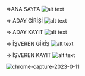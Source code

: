 =>ANA SAYFA 
![alt text](https://res.cloudinary.com/dd4d48hwn/image/upload/v1671393025/kariyernetanasayfa_-_React_App_-_localhost_gmqqoc.png)

=> ADAY GİRİŞİ
![alt text](https://res.cloudinary.com/dd4d48hwn/image/upload/v1671393024/kariyernetgirisyap_-_React_App_-_localhost_iutsje.png)

=> ADAY KAYIT 
![alt text](https://res.cloudinary.com/dd4d48hwn/image/upload/v1671393026/kariyer.net%C3%BCyeol_-_React_App_-_localhost_n4hmvg.png)

=> İŞVEREN GİRİŞ
![alt text](https://res.cloudinary.com/dd4d48hwn/image/upload/v1672984268/i%C5%9Fverengiris_izkk2n.png)

=> İŞVEREN KAYIT
![alt text](https://res.cloudinary.com/dd4d48hwn/image/upload/v1672984268/isveren_kay%C4%B1t_ojgcpo.png)


![chrome-capture-2023-0-11](https://user-images.githubusercontent.com/92733161/212877975-2e986184-e1b7-4244-b803-fa9063fd77c1.gif)
